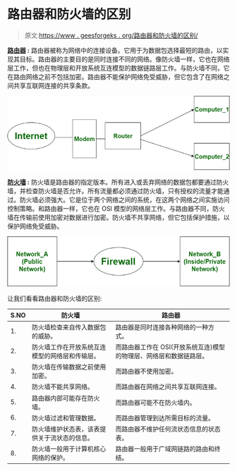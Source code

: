 # 路由器和防火墙的区别

> 原文:[https://www . geesforgeks . org/路由器和防火墙的区别/](https://www.geeksforgeeks.org/difference-between-router-and-firewall/)

**[路由器](https://www.geeksforgeeks.org/network-devices-hub-repeater-bridge-switch-router-gateways/) :**
路由器被称为网络中的连接设备。它用于为数据包选择最短的路由，以实现其目标。路由器的主要目的是同时连接不同的网络。像防火墙一样，它也在网络层工作，但也在物理层和开放系统互连模型的数据链路层工作。与防火墙不同，它在路由网络之前不包括加密。路由器不能保护网络免受威胁，但它包含了在网络之间共享互联网连接的共享条款。

![](img/a3f6e3bcdda11af7078f952502b1bb11.png)

**[防火墙](https://www.geeksforgeeks.org/introduction-of-firewall-in-computer-network/) :**
防火墙是路由器的指定版本。所有进入或丢弃网络的数据包都要通过防火墙，并检查防火墙是否允许。所有流量都必须通过防火墙，只有授权的流量才能通过。防火墙必须强大。它是位于两个网络之间的系统，在这两个网络之间实施访问控制策略。和路由器一样，它也在 OSI 模型的网络层工作。与路由器不同，防火墙在传输前使用加密对数据进行加密。防火墙不共享网络，但它包括保护措施，以保护网络免受威胁。

![](img/ec0d6c3856a6f18a6ee34159791c6914.png)

让我们看看路由器和防火墙的区别:

| S.NO | 防火墙 | 路由器 |
| --- | --- | --- |
| 1. | 防火墙检查来自传入数据包的威胁。 | 路由器是同时连接各种网络的一种方式。 |
| 2. | 防火墙工作在开放系统互连模型的网络层和传输层。 | 而路由器工作在 OSI(开放系统互连)模型的物理层、网络层和数据链路层。 |
| 3. | 防火墙在传输数据之前使用加密。 | 而路由器不使用加密。 |
| 4. | 防火墙不能共享网络。 | 而路由器在网络之间共享互联网连接。 |
| 5. | 路由器内部可能存在防火墙。 | 而路由器可能不在防火墙内。 |
| 6. | 防火墙过滤和管理数据。 | 而路由器管理到达所需目标的流量。 |
| 7. | 防火墙维护状态表，该表提供关于流状态的信息。 | 而路由器不维护任何流状态信息的状态表。 |
| 8. | 防火墙一般用于计算机核心网络的保护。 | 路由器一般用于广域网链路的路由和终结。 |